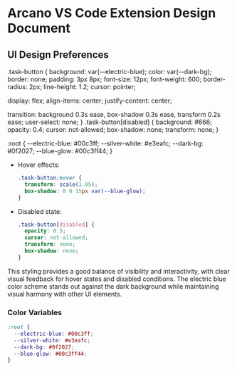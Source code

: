 # Arcano VS Code Extension Design Document

## UI Design Preferences

.task-button {
  background: var(--electric-blue);
  color: var(--dark-bg);
  border: none;
  padding: 3px 8px;
  font-size: 12px;
  font-weight: 600;
  border-radius: 2px;
  line-height: 1.2;
  cursor: pointer;

  display: flex;
  align-items: center;
  justify-content: center;

  transition: background 0.3s ease, box-shadow 0.3s ease, transform 0.2s ease;
  user-select: none;
}
.task-button[disabled] {
  background: #666;
  opacity: 0.4;
  cursor: not-allowed;
  box-shadow: none;
  transform: none;
}

:root {
  --electric-blue: #00c3ff;
  --silver-white: #e3eafc;
  --dark-bg: #0f2027;
  --blue-glow: #00c3ff44;
}

- Hover effects:
  ```css
  .task-button:hover {
    transform: scale(1.05);
    box-shadow: 0 0 15px var(--blue-glow);
  }
  ```

- Disabled state:
  ```css
  .task-button[disabled] {
    opacity: 0.5;
    cursor: not-allowed;
    transform: none;
    box-shadow: none;
  }
  ```

This styling provides a good balance of visibility and interactivity, with clear visual feedback for hover states and disabled conditions. The electric blue color scheme stands out against the dark background while maintaining visual harmony with other UI elements.

### Color Variables
```css
:root {
  --electric-blue: #00c3ff;
  --silver-white: #e3eafc;
  --dark-bg: #0f2027;
  --blue-glow: #00c3ff44;
}
```